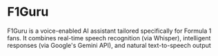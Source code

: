 # F1Guru
F1Guru is a voice-enabled AI assistant tailored specifically for Formula 1 fans. It combines real-time speech recognition (via Whisper), intelligent responses (via Google's Gemini API), and natural text-to-speech output
